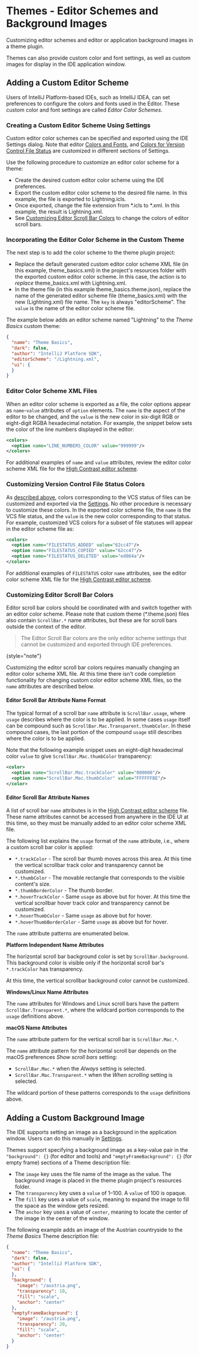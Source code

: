 <!-- Copyright 2000-2025 JetBrains s.r.o. and contributors. Use of this source code is governed by the Apache 2.0 license. -->

# Themes - Editor Schemes and Background Images

<link-summary>Customizing editor schemes and editor or application background images in a theme plugin.</link-summary>

Themes can also provide custom color and font settings, as well as custom images for display in the IDE application window.

<include from="developing_themes.md" element-id="themeSamplePlugin"/>

## Adding a Custom Editor Scheme

Users of IntelliJ Platform-based IDEs, such as IntelliJ IDEA, can set preferences to configure the colors and fonts used in the Editor.
These custom color and font settings are called _Editor Color Schemes_.

### Creating a Custom Editor Scheme Using Settings

Custom editor color schemes can be specified and exported using the IDE <ui-path>Settings</ui-path> dialog.
Note that editor [Colors and Fonts](https://www.jetbrains.com/help/idea/configuring-colors-and-fonts.html), and [Colors for Version Control File Status](https://www.jetbrains.com/help/idea/file-status-highlights.html) are customized in different sections of <ui-path>Settings</ui-path>.

Use the following procedure to customize an editor color scheme for a theme:
* Create the desired custom editor color scheme using the IDE preferences.
* Export the custom editor color scheme to the desired file name.
  In this example, the file is exported to <path>Lightning.icls</path>.
* Once exported, change the file extension from <path>\*.icls</path> to <path>\*.xml</path>.
  In this example, the result is <path>Lightning.xml</path>.
* See [Customizing Editor Scroll Bar Colors](#customizing-editor-scroll-bar-colors) to change the colors of editor scroll bars.

### Incorporating the Editor Color Scheme in the Custom Theme

The next step is to add the color scheme to the theme plugin project:
* Replace the default generated custom editor color scheme XML file (in this example, <path>theme_basics.xml</path>) in the project's <path>resources</path> folder with the exported custom editor color scheme.
  In this case, the action is to _replace_ <path>theme_basics.xml</path> with <path>Lightning.xml</path>.
* In the theme file (in this example <path>theme_basics.theme.json</path>), replace the name of the generated editor scheme file (<path>theme_basics.xml</path>) with the new (<path>Lightning.xml</path>) file name.
  The `key` is always "editorScheme".
  The `value` is the name of the editor color scheme file.

The example below adds an editor scheme named "Lightning" to the _Theme Basics_ custom theme:

```json
{
  "name": "Theme Basics",
  "dark": false,
  "author": "IntelliJ Platform SDK",
  "editorScheme": "/Lightning.xml",
  "ui": {
  }
}
```

### Editor Color Scheme XML Files

When an editor color scheme is exported as a file, the color options appear as `name`-`value` attributes of `option` elements.
The `name` is the aspect of the editor to be changed, and the `value` is the new color in six-digit RGB or eight-digit RGBA hexadecimal notation.
For example, the snippet below sets the color of the line numbers displayed in the editor:

```xml
<colors>
  <option name="LINE_NUMBERS_COLOR" value="999999"/>
</colors>
```

For additional examples of `name` and `value` attributes, review the editor color scheme XML file for the [High Contrast editor scheme](%gh-ic%/platform/platform-resources/src/themes/highContrastScheme.xml).

### Customizing Version Control File Status Colors

As [described above](#creating-a-custom-editor-scheme-using-settings), colors corresponding to the VCS status of files can be customized and exported via the [Settings](https://www.jetbrains.com/help/idea/file-status-highlights.html).
No other procedure is necessary to customize these colors.
In the exported color scheme file, the `name` is the VCS file status, and the `value` is the new color corresponding to that status.
For example, customized VCS colors for a subset of file statuses will appear in the editor scheme file as:

```xml
<colors>
  <option name="FILESTATUS_ADDED" value="62cc47"/>
  <option name="FILESTATUS_COPIED" value="62cc47"/>
  <option name="FILESTATUS_DELETED" value="ed864a"/>
</colors>

```

For additional examples of `FILESTATUS` color `name` attributes, see the editor color scheme XML file for the [High Contrast editor scheme](%gh-ic%/platform/platform-resources/src/themes/highContrastScheme.xml).

### Customizing Editor Scroll Bar Colors

Editor scroll bar colors should be coordinated with and switch together with an editor color scheme.
Please note that custom theme (<path>*.theme.json</path>) files also contain `ScrollBar.*` name attributes, but these are for scroll bars outside the context of the editor.

> The Editor Scroll Bar colors are the only editor scheme settings that cannot be customized and exported through IDE preferences.
>
{style="note"}

Customizing the editor scroll bar colors requires manually changing an editor color scheme XML file.
At this time there isn't code completion functionality for changing custom color editor scheme XML files, so the `name` attributes are described below.

#### Editor Scroll Bar Attribute Name Format

The typical format of a scroll bar `name` attribute is `ScrollBar.usage`, where `usage` describes where the color is to be applied.
In some cases `usage` itself can be compound such as `ScrollBar.Mac.Transparent.thumbColor`.
In these compound cases, the last portion of the compound `usage` still describes where the color is to be applied.

Note that the following example snippet uses an eight-digit hexadecimal color `value` to give `ScrollBar.Mac.thumbColor` transparency:

```xml
<color>
  <option name="ScrollBar.Mac.trackColor" value="000000"/>
  <option name="ScrollBar.Mac.thumbColor" value="FFFFFFBE"/>
</color>
```

#### Editor Scroll Bar Attribute Names

A list of scroll bar `name` attributes is in the [High Contrast editor scheme](%gh-ic%/platform/platform-resources/src/themes/highContrastScheme.xml) file.
These name attributes cannot be accessed from anywhere in the IDE UI at this time, so they must be manually added to an editor color scheme XML file.

The following list explains the `usage` format of the `name` attribute, i.e., where a custom scroll bar color is applied:
* `*.trackColor` - The scroll bar thumb moves across this area.
  At this time the vertical scrollbar track color and transparency cannot be customized.
* `*.thumbColor` - The movable rectangle that corresponds to the visible content's size.
* `*.thumbBorderColor` - The thumb border.
* `*.hoverTrackColor` - Same `usage` as above but for hover.
  At this time the vertical scrollbar hover track color and transparency cannot be customized.
* `*.hoverThumbColor` - Same `usage` as above but for hover.
* `*.hoverThumbBorderColor` - Same `usage` as above but for hover.

The `name` attribute patterns are enumerated below.

**Platform Independent Name Attributes**

The horizontal scroll bar background color is set by `ScrollBar.background`.
This background color is visible only if the horizontal scroll bar's `*.trackColor` has transparency.

At this time, the vertical scrollbar background color cannot be customized.

**Windows/Linux Name Attributes**

The `name` attributes for Windows and Linux scroll bars have the pattern `ScrollBar.Transparent.*`, where the wildcard portion corresponds to the `usage` definitions above.

**macOS Name Attributes**

The `name` attribute pattern for the vertical scroll bar is `ScrollBar.Mac.*`.

The `name` attribute pattern for the horizontal scroll bar depends on the macOS preferences _Show scroll bars_ setting:
* `ScrollBar.Mac.*` when the _Always_ setting is selected.
* `ScrollBar.Mac.Transparent.*` when the _When scrolling_ setting is selected.

The wildcard portion of these patterns corresponds to the `usage` definitions above.

## Adding a Custom Background Image

The IDE supports setting an image as a background in the application window.
Users can do this manually in [Settings](https://www.jetbrains.com/help/idea/setting-background-image.html).

Themes support specifying a background image as a key-value pair in the `"background": {}` (for editor and tools) and `"emptyFrameBackground": {}` (for empty frame) sections of a Theme description file:
* The `image` key uses the file name of the image as the value.
The background image is placed in the theme plugin project's <path>resources</path> folder.
* The `transparency` key uses a `value` of 1–100.
A `value` of 100 is opaque.
* The `fill` key uses a value of `scale`, meaning to expand the image to fill the space as the window gets resized.
* The `anchor` key uses a value of `center`, meaning to locate the center of the image in the center of the window.

The following example adds an image of the Austrian countryside to the _Theme Basics_ Theme description file:

```json
{
  "name": "Theme Basics",
  "dark": false,
  "author": "IntelliJ Platform SDK",
  "ui": {
  },
  "background": {
    "image": "/austria.png",
    "transparency": 10,
    "fill": "scale",
    "anchor": "center"
  },
  "emptyFrameBackground": {
    "image": "/austria.png",
    "transparency": 20,
    "fill": "scale",
    "anchor": "center"
  }
}
```

